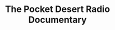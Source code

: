 ---
layout: manifest
title: The Pocket Desert Radio Documentary
manifest_name: the-pocket-desert-radio-documentary

---